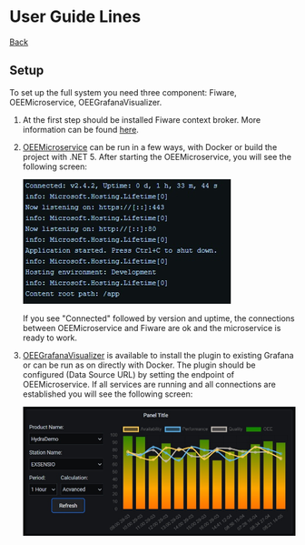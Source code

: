 # User Guide Lines

[Back](/README.md#usage)

## Setup

To set up the full system you need three component: Fiware, OEEMicroservice, OEEGrafanaVisualizer.

1. At the first step should be installed Fiware context broker. More information can be found [here](https://github.com/Exsensio-Ltd/OEEMicroservice/blob/master/docs/installationguide.md#orion-context-broker).

2. [OEEMicroservice](https://github.com/Exsensio-Ltd/OEEMicroservice) can be run in a few ways, with Docker or build the project with .NET 5. After starting the OEEMicroservice, you will see the following screen:

    ![Startup](/docs/images/OEEMicroservice.jpg)

    If you see "Connected" followed by version and uptime, the connections between OEEMicroservice and Fiware are ok and the microservice is ready to work.

3. [OEEGrafanaVisualizer](https://github.com/Exsensio-Ltd/OEEGrafanaVisualizer) is available to install the plugin to existing Grafana or can be run as on directly with Docker. The plugin should be configured (Data Source URL) by setting the endpoint of OEEMicroservice. If all services are running and all connections are established you will see the following screen:

    ![Startup](/docs/images/OEEGrafanaVisualizer.jpg)

